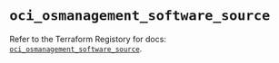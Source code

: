 # `oci_osmanagement_software_source`

Refer to the Terraform Registory for docs: [`oci_osmanagement_software_source`](https://registry.terraform.io/providers/oracle/oci/6.18.0/docs/resources/osmanagement_software_source).
